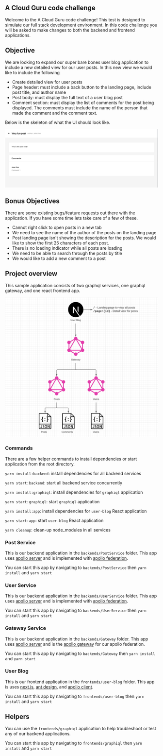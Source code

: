 ## A Cloud Guru code challenge
Welcome to the A Cloud Guru code challenge! This test is designed to simulate our full stack development environment. In this code challenge you will be asked to make changes to both the backend and frontend applications.

## Objective
We are looking to expand our super bare bones user blog application to include a new detailed view for our user posts.
In this new view we would like to include the following

- Create detailed view for user posts
- Page header: must include a back button to the landing page, include post title, and author name
- Post body: must display the full text of a user blog post
- Comment section: must display the list of comments for the post being displayed. The comments must include the name of the person that made the comment and the comment text.

Below is the skeleton of what the UI should look like.

![DetailUIExample](assets/DetailUI.png)

## Bonus Objectives
There are some existing bugs/feature requests out there with the application. If you have some time lets take care of a few of these.

- Cannot right click to open posts in a new tab
- We need to see the name of the author of the posts on the landing page
- Post landing page isn't showing the description for the posts. We would like to show the first 25 characters of each post.
- There is no loading indicator while all posts are loading
- We need to be able to search through the posts by title
- We would like to add a new comment to a post

## Project overview
This sample application consists of two graphql services, one graphql gateway, and one react frontend app.

![Architecture Diagram](assets/Architecture.png)

### Commands
There are a few helper commands to install dependencies or start application from the root directory.

`yarn install:backend`: install dependencies for all backend services

`yarn start:backend`: start all backend service concurrently

`yarn install:graphiql`: install dependencies for `graphiql` application

`yarn start:graphiql`: start `graphiql` application

`yarn install:app`: install dependencies for `user-blog` React application

`yarn start:app`: start `user-blog` React application

`yarn cleanup`: clean-up node_modules in all services


### Post Service
This is our backend application in the `backends/PostService` folder. This app uses [apollo server](https://www.apollographql.com/docs/apollo-server/) and is implemented with [apollo federation](https://www.apollographql.com/docs/federation/).

You can start this app by navigating to `backends/PostService` then `yarn install` and `yarn start`

### User Service
This is our backend application in the `backends/UserService` folder. This app uses [apollo server](https://www.apollographql.com/docs/apollo-server/) and is implemented with [apollo federation](https://www.apollographql.com/docs/federation/).

You can start this app by navigating to `backends/UserService` then `yarn install` and `yarn start`

### Gateway Service
This is our backend application in the `backends/Gateway` folder. This app uses [apollo server](https://www.apollographql.com/docs/apollo-server/) and is the [apollo gateway](https://www.apollographql.com/docs/federation/gateway/) for our apollo federation.

You can start this app by navigating to `backends/Gateway` then `yarn install` and `yarn start`
### User Blog
This is our frontend application in the `frontends/user-blog` folder. This app is uses [next.js](https://nextjs.org/), [ant design](https://ant.design/components/overview/), and [apollo client](https://www.apollographql.com/docs/react/).

You can start this app by navigating to `frontends/user-blog` then `yarn install` and `yarn start`

## Helpers
You can use the `frontends/graphiql` application to help troubleshoot or test any of our backend applications.

You can start this app by navigating to `frontends/graphiql` then `yarn install` and `yarn start`
